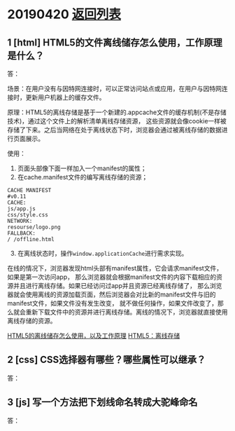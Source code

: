# 20190420 [返回列表](../../../Web3+1.md)

## 1 [html] HTML5的文件离线储存怎么使用，工作原理是什么？

答：

场景：在用户没有与因特网连接时，可以正常访问站点或应用，在用户与因特网连接时，更新用户机器上的缓存文件。

原理：HTML5的离线存储是基于一个新建的.appcache文件的缓存机制(不是存储技术)，通过这个文件上的解析清单离线存储资源，
这些资源就会像cookie一样被存储了下来。之后当网络在处于离线状态下时，浏览器会通过被离线存储的数据进行页面展示。

使用：

1. 页面头部像下面一样加入一个manifest的属性；
2. 在cache.manifest文件的编写离线存储的资源；
```
CACHE MANIFEST
#v0.11
CACHE:
js/app.js
css/style.css
NETWORK:
resourse/logo.png
FALLBACK:
/ /offline.html
```
3. 在离线状态时，操作`window.applicationCache`进行需求实现。

在线的情况下，浏览器发现html头部有manifest属性，它会请求manifest文件，如果是第一次访问app，
那么浏览器就会根据manifest文件的内容下载相应的资源并且进行离线存储。如果已经访问过app并且资源已经离线存储了，
那么浏览器就会使用离线的资源加载页面，然后浏览器会对比新的manifest文件与旧的manifest文件，如果文件没有发生改变，
就不做任何操作，如果文件改变了，那么就会重新下载文件中的资源并进行离线存储。离线的情况下，浏览器就直接使用离线存储的资源。

[HTML5的离线储存怎么使用，以及工作原理](https://www.jianshu.com/p/7afddf39c151)
[HTML5：离线存储](https://www.cnblogs.com/shoestrong/p/6435169.html)

## 2 [css] CSS选择器有哪些？哪些属性可以继承？

答：

## 3 [js] 写一个方法把下划线命名转成大驼峰命名

答：
